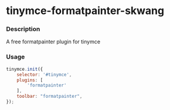 # tinymce-formatpainter-skwang

### Description

A free formatpainter plugin for tinymce

### Usage

```javascript
tinymce.init({
    selector: '#tinymce',
    plugins: [
        'formatpainter'
    ],
    toolbar: "formatpainter",
});
```

